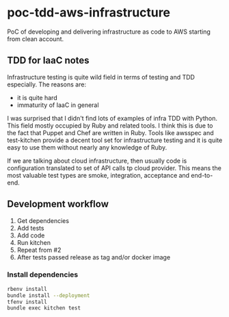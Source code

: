 # poc-tdd-aws-infrastructure

PoC of developing and delivering infrastructure as code to AWS starting from clean account.

## TDD for IaaC notes

Infrastructure testing is quite wild field in terms of testing and TDD especially. The reasons are:

- it is quite hard
- immaturity of IaaC in general

I was surprised that I didn't find lots of examples of infra TDD with Python. This field mostly occupied by Ruby and related tools. I think this is due to the fact that Puppet and Chef are written in Ruby. Tools like awsspec and test-kitchen provide a decent tool set for infrastructure testing and it is quite easy to use them without nearly any knowledge of Ruby.

If we are talking about cloud infrastructure, then usually code is configuration translated to set of API calls tp cloud provider. This means the most valuable test types are smoke, integration, acceptance and end-to-end.

## Development workflow

1. Get dependencies
2. Add tests
3. Add code
4. Run kitchen
5. Repeat from #2
6. After tests passed release as tag and/or docker image

### Install dependencies

```bash
rbenv install
bundle install --deployment
tfenv install
bundle exec kitchen test
```
